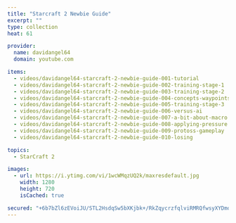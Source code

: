 ```yaml
---
title: "Starcraft 2 Newbie Guide"
excerpt: ""
type: collection
heat: 61

provider:
  name: davidangel64
  domain: youtube.com

items:
  - videos/davidangel64-starcraft-2-newbie-guide-001-tutorial
  - videos/davidangel64-starcraft-2-newbie-guide-002-training-stage-1
  - videos/davidangel64-starcraft-2-newbie-guide-003-training-stage-2
  - videos/davidangel64-starcraft-2-newbie-guide-004-concepts-waypoints-and-unit-selection
  - videos/davidangel64-starcraft-2-newbie-guide-005-training-stage-3
  - videos/davidangel64-starcraft-2-newbie-guide-006-versus-ai
  - videos/davidangel64-starcraft-2-newbie-guide-007-a-bit-about-macro
  - videos/davidangel64-starcraft-2-newbie-guide-008-applying-pressure
  - videos/davidangel64-starcraft-2-newbie-guide-009-protoss-gameplay
  - videos/davidangel64-starcraft-2-newbie-guide-010-losing

topics:
  - StarCraft 2

images:
  - url: https://i.ytimg.com/vi/1wcWMqzUQ2k/maxresdefault.jpg
    width: 1280
    height: 720
    isCached: true

secured: "+6b7bZl6zEVoiJU/STL2HsdqSw5bXKjbk+/RkZqycrzfqlviRMRQfwsyXYDmqWwyJ5esXggSMBCM8j2102B+a/JTu8AQ74EPqk2fBHmtn9jqmUftYSXbcB11aPoOo6lujfc55Lamh+wUMmI4gDt6k5wm2Em3hlEM0b6dv5wa3Y9NXiVZFPyXuqHGVNtBMSRFU4Aj9RZOUITbWln12BBHj+3llx9MwSGXWvS08CwNW5/YOj0jfPMaXccYUjrQ08PwYbTOf9nGXxW4/UsIajxaKckcwBvaNigROZRr6dzG2xJ1e+lnvUqq4sKfZcyDiFpphgQVKyW9ixTfwUbwKv6qFWHdNskS3QL9c+r7d7zwEQ0=;3y7w3mbH8SUojpUElO2pDA=="
---
```


